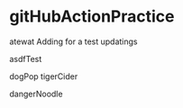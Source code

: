 # gitHubActionPractice

atewat
Adding for a test
updatings

asdfTest

dogPop
tigerCider

dangerNoodle
